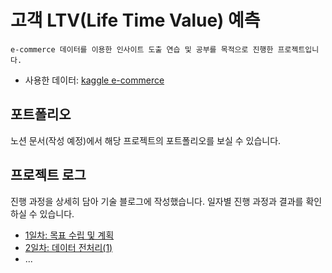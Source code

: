 # 고객 LTV(Life Time Value) 예측 
<pre><code>e-commerce 데이터를 이용한 인사이트 도출 연습 및 공부를 목적으로 진행한 프로젝트입니다.</code></pre>
* 사용한 데이터: [kaggle e-commerce](https://www.kaggle.com/datasets/carrie1/ecommerce-data)

## 포트폴리오 
노션 문서(작성 예정)에서 해당 프로젝트의 포트폴리오를 보실 수 있습니다. 

## 프로젝트 로그 
진행 과정을 상세히 담아 기술 블로그에 작성했습니다. 
일자별 진행 과정과 결과를 확인하실 수 있습니다. 

* [1일차: 목표 수립 및 계획](https://url.kr/cxpq2g)
* [2일차: 데이터 전처리(1)](https://url.kr/gcf4la)
* ... 
